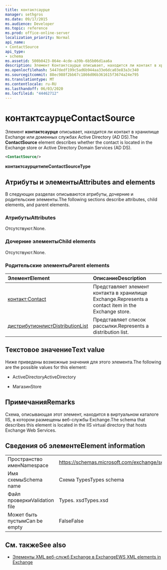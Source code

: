 ```yaml
---
title: контактсаурце
manager: sethgros
ms.date: 09/17/2015
ms.audience: Developer
ms.topic: reference
ms.prod: office-online-server
localization_priority: Normal
api_name:
- ContactSource
api_type:
- schema
ms.assetid: 500b0423-864e-4cde-a39b-6b5b06d1aa6a
description: Элемент Контактсаурце описывает, находится ли контакт в хранилище Exchange или доменных службах Active Directory (AD DS).
ms.openlocfilehash: 5447dedf199c5ad6b944aa33e6dca03e83a3c340
ms.sourcegitcommit: 88ec988f2bb67c1866d06b361615f3674a24e795
ms.translationtype: MT
ms.contentlocale: ru-RU
ms.lasthandoff: 06/03/2020
ms.locfileid: "44462712"
---
```

# <a name="contactsource"></a><span data-ttu-id="3bd94-103">контактсаурце</span><span class="sxs-lookup"><span data-stu-id="3bd94-103">ContactSource</span></span>

<span data-ttu-id="3bd94-104">Элемент **контактсаурце** описывает, находится ли контакт в хранилище Exchange или доменных службах Active Directory (AD DS).</span><span class="sxs-lookup"><span data-stu-id="3bd94-104">The **ContactSource** element describes whether the contact is located in the Exchange store or Active Directory Domain Services (AD DS).</span></span> 
  
```xml
<ContactSource/>
```

 <span data-ttu-id="3bd94-105">**контактсаурцетипе**</span><span class="sxs-lookup"><span data-stu-id="3bd94-105">**ContactSourceType**</span></span>
## <a name="attributes-and-elements"></a><span data-ttu-id="3bd94-106">Атрибуты и элементы</span><span class="sxs-lookup"><span data-stu-id="3bd94-106">Attributes and elements</span></span>

<span data-ttu-id="3bd94-107">В следующих разделах описываются атрибуты, дочерние и родительские элементы.</span><span class="sxs-lookup"><span data-stu-id="3bd94-107">The following sections describe attributes, child elements, and parent elements.</span></span>
  
### <a name="attributes"></a><span data-ttu-id="3bd94-108">Атрибуты</span><span class="sxs-lookup"><span data-stu-id="3bd94-108">Attributes</span></span>

<span data-ttu-id="3bd94-109">Отсутствуют.</span><span class="sxs-lookup"><span data-stu-id="3bd94-109">None.</span></span>
  
### <a name="child-elements"></a><span data-ttu-id="3bd94-110">Дочерние элементы</span><span class="sxs-lookup"><span data-stu-id="3bd94-110">Child elements</span></span>

<span data-ttu-id="3bd94-111">Отсутствуют.</span><span class="sxs-lookup"><span data-stu-id="3bd94-111">None.</span></span>
  
### <a name="parent-elements"></a><span data-ttu-id="3bd94-112">Родительские элементы</span><span class="sxs-lookup"><span data-stu-id="3bd94-112">Parent elements</span></span>

|<span data-ttu-id="3bd94-113">**Элемент**</span><span class="sxs-lookup"><span data-stu-id="3bd94-113">**Element**</span></span>|<span data-ttu-id="3bd94-114">**Описание**</span><span class="sxs-lookup"><span data-stu-id="3bd94-114">**Description**</span></span>|
|:-----|:-----|
|<span data-ttu-id="3bd94-115">[контакт](contact.md);</span><span class="sxs-lookup"><span data-stu-id="3bd94-115">[Contact](contact.md)</span></span> <br/> |<span data-ttu-id="3bd94-116">Представляет элемент контакта в хранилище Exchange.</span><span class="sxs-lookup"><span data-stu-id="3bd94-116">Represents a contact item in the Exchange store.</span></span>  <br/> |
|[<span data-ttu-id="3bd94-117">дистрибутионлист</span><span class="sxs-lookup"><span data-stu-id="3bd94-117">DistributionList</span></span>](distributionlist.md) <br/> |<span data-ttu-id="3bd94-118">Представляет список рассылки.</span><span class="sxs-lookup"><span data-stu-id="3bd94-118">Represents a distribution list.</span></span>  <br/> |
   
## <a name="text-value"></a><span data-ttu-id="3bd94-119">Текстовое значение</span><span class="sxs-lookup"><span data-stu-id="3bd94-119">Text value</span></span>

<span data-ttu-id="3bd94-120">Ниже приведены возможные значения для этого элемента.</span><span class="sxs-lookup"><span data-stu-id="3bd94-120">The following are the possible values for this element:</span></span>
  
- <span data-ttu-id="3bd94-121">ActiveDirectory</span><span class="sxs-lookup"><span data-stu-id="3bd94-121">ActiveDirectory</span></span>
    
- <span data-ttu-id="3bd94-122">Магазин</span><span class="sxs-lookup"><span data-stu-id="3bd94-122">Store</span></span>
    
## <a name="remarks"></a><span data-ttu-id="3bd94-123">Примечания</span><span class="sxs-lookup"><span data-stu-id="3bd94-123">Remarks</span></span>

<span data-ttu-id="3bd94-124">Схема, описывающая этот элемент, находится в виртуальном каталоге IIS, в котором размещены веб-службы Exchange.</span><span class="sxs-lookup"><span data-stu-id="3bd94-124">The schema that describes this element is located in the IIS virtual directory that hosts Exchange Web Services.</span></span>
  
## <a name="element-information"></a><span data-ttu-id="3bd94-125">Сведения об элементе</span><span class="sxs-lookup"><span data-stu-id="3bd94-125">Element information</span></span>

|||
|:-----|:-----|
|<span data-ttu-id="3bd94-126">Пространство имен</span><span class="sxs-lookup"><span data-stu-id="3bd94-126">Namespace</span></span>  <br/> |https://schemas.microsoft.com/exchange/services/2006/types  <br/> |
|<span data-ttu-id="3bd94-127">Имя схемы</span><span class="sxs-lookup"><span data-stu-id="3bd94-127">Schema name</span></span>  <br/> |<span data-ttu-id="3bd94-128">Схема Types</span><span class="sxs-lookup"><span data-stu-id="3bd94-128">Types schema</span></span>  <br/> |
|<span data-ttu-id="3bd94-129">Файл проверки</span><span class="sxs-lookup"><span data-stu-id="3bd94-129">Validation file</span></span>  <br/> |<span data-ttu-id="3bd94-130">Types. xsd</span><span class="sxs-lookup"><span data-stu-id="3bd94-130">Types.xsd</span></span>  <br/> |
|<span data-ttu-id="3bd94-131">Может быть пустым</span><span class="sxs-lookup"><span data-stu-id="3bd94-131">Can be empty</span></span>  <br/> |<span data-ttu-id="3bd94-132">False</span><span class="sxs-lookup"><span data-stu-id="3bd94-132">False</span></span>  <br/> |
   
## <a name="see-also"></a><span data-ttu-id="3bd94-133">См. также</span><span class="sxs-lookup"><span data-stu-id="3bd94-133">See also</span></span>



- [<span data-ttu-id="3bd94-134">Элементы XML веб-служб Exchange в Exchange</span><span class="sxs-lookup"><span data-stu-id="3bd94-134">EWS XML elements in Exchange</span></span>](ews-xml-elements-in-exchange.md)

